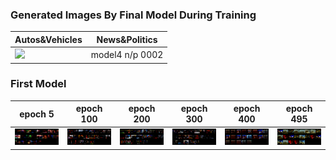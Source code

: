 
### Generated Images By Final Model During Training
|Autos&Vehicles|News&Politics|
|------|---|
|![](/readme_img/A%26V4_animation.gif)|model4 n/p 0002|

### First Model

|epoch 5|epoch 100|epoch 200|epoch 300|epoch 400|epoch 495| 
|-------|---------|---------|---------|---------|---------|
|![](/readme_img/NnP/vanilla/yt_5.png)|![](/readme_img/NnP/vanilla/yt_100.png)|![](/readme_img/NnP/vanilla/yt_200.png)|![](/readme_img/NnP/vanilla/yt_300.png)|![](/readme_img/NnP/vanilla/yt_400.png)|![](/readme_img/NnP/vanilla/yt_495.png)|